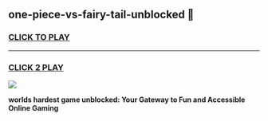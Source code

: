 
## one-piece-vs-fairy-tail-unblocked 👋
<h3>
<a href="https://premium.freeplayer.one?title=one-piece-vs-fairy-tail-unblocked&ref=14F">CLICK TO PLAY</a></h3>
<hr>

<h3>
<a href="https://premium.freeplayer.one?title=one-piece-vs-fairy-tail-unblocked&ref=14F">CLICK 2 PLAY</a>
  
</h3>

<a href="https://premium.freeplayer.one?title=one-piece-vs-fairy-tail-unblocked&ref=12F/"><img src="https://clearcache.store/games.png"></a>


**worlds hardest game unblocked: Your Gateway to Fun and Accessible Online Gaming**
